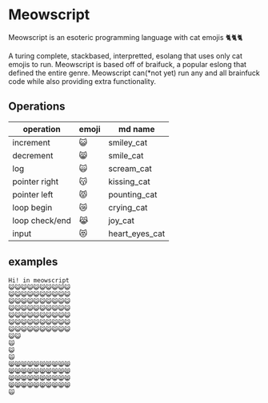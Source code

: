 # Meowscript
Meowscript is an esoteric programming language with cat emojis 🐈🐈🐈

A turing complete, stackbased, interpretted, esolang that uses only cat emojis to run. Meowscript is based off of braifuck, a popular eslong that defined the entire genre. Meowscript can(*not yet) run any and all brainfuck code while also providing extra functionality.

## Operations

| operation | emoji | md name |
|-----------|-------|---------|
| increment | 😺 | smiley_cat |
| decrement | 😸 | smile_cat |
| log | 🙀 | scream_cat |
| pointer right | 😽 | kissing_cat |
| pointer left | 😾 | pounting_cat |
| loop begin | 😿 | crying_cat |
| loop check/end | 😹 | joy_cat |
| input | 😻 | heart_eyes_cat |

## examples

```meows
Hi! in meowscript
😺😺😺😺😺😺😺😺😺😺
😺😺😺😺😺😺😺😺😺😺
😺😺😺😺😺😺😺😺😺😺
😺😺😺😺😺😺😺😺😺😺
😺😺😺😺😺😺😺😺😺😺
😺😺😺😺😺😺😺😺😺😺
😺😺😺😺😺😺😺😺😺😺
😺😺
🙀
😺
🙀
😸😸😸😸😸😸😸😸😸😸
😸😸😸😸😸😸😸😸😸😸
😸😸😸😸😸😸😸😸😸😸
😸😸😸😸😸😸😸😸😸😸
🙀
```